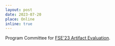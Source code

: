```yaml
---
layout: post
date: 2023-07-20
place: Online
inline: true
---
```


Program Committee for [FSE'23 Artifact Evaluation](https://2023.esec-fse.org/track/fse-2023-artifacts).